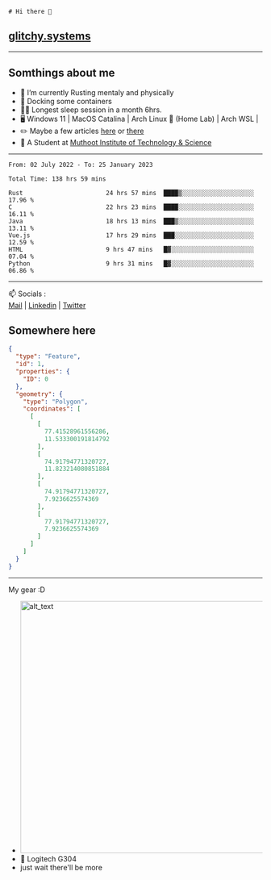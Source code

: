 ```
# Hi there 👋
```
## [glitchy.systems](https://glitchy.systems)
---

## Somthings about me



- 🌱 I’m currently Rusting mentaly and physically
- 🐋 Docking some containers
- 😶‍🌫️ Longest sleep session in a month 6hrs.
- 🖥️ Windows 11 | MacOS Catalina | Arch Linux 🦩 (Home Lab) | Arch WSL |
- ✏️ Maybe a few articles [here](https://medium.com/@advaithnarayanan8) or [there](https://medium.com/@advaithnarayanan8)
- 📑 A Student at [Muthoot Institute of Technology & Science](https://mgmits.ac.in/)



---

<!--START_SECTION:waka-->

```text
From: 02 July 2022 - To: 25 January 2023

Total Time: 138 hrs 59 mins

Rust                       24 hrs 57 mins  ████▒░░░░░░░░░░░░░░░░░░░░   17.96 %
C                          22 hrs 23 mins  ████░░░░░░░░░░░░░░░░░░░░░   16.11 %
Java                       18 hrs 13 mins  ███▒░░░░░░░░░░░░░░░░░░░░░   13.11 %
Vue.js                     17 hrs 29 mins  ███░░░░░░░░░░░░░░░░░░░░░░   12.59 %
HTML                       9 hrs 47 mins   █▓░░░░░░░░░░░░░░░░░░░░░░░   07.04 %
Python                     9 hrs 31 mins   █▓░░░░░░░░░░░░░░░░░░░░░░░   06.86 %
```

<!--END_SECTION:waka-->

---

📫 Socials :<br>
[Mail](mailto:advaithnarayanan8@gmail.com) | [Linkedin](https://www.linkedin.com/in/advaith-narayanan-a72152214/) | [Twitter](https://twitter.com/advaithnarayan)

## Somewhere here

```geojson
{
  "type": "Feature",
  "id": 1,
  "properties": {
    "ID": 0
  },
  "geometry": {
    "type": "Polygon",
    "coordinates": [
      [
        [
          77.41528961556286,
          11.533300191814792
        ],
        [
          74.91794771320727,
          11.823214080851884
        ],
        [
          74.91794771320727,
          7.9236625574369
        ],
        [
          77.91794771320727,
          7.9236625574369
        ]
      ]
    ]
  }
}
```


--- 
My gear :D

- [<img alt="alt_text" width="500px" src="https://valid.x86.fr/cache/banner/xv24bv-6.png" />](https://valid.x86.fr/xv24bv)
- 🐁 Logitech G304
- just wait there'll be more

